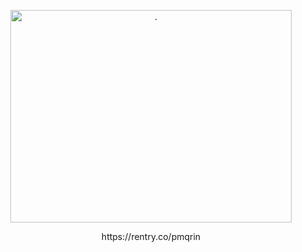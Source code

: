 <p align="center"> <img src="https://files.catbox.moe/pcn98a.jpeg" width="450" height="340" alt="."/>
<p align="center"> https://rentry.co/pmqrin
